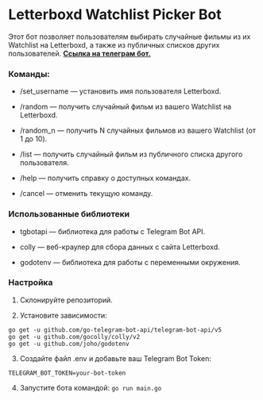# Letterboxd Watchlist Picker Bot
Этот бот позволяет пользователям выбирать случайные фильмы из их Watchlist на Letterboxd, а также из публичных списков других пользователей.
[**Ссылка на телеграм бот.**](t.me/letterboxd_watchlist_picker_bot)

### Команды:
- /set_username — установить имя пользователя Letterboxd. 


- /random — получить случайный фильм из вашего Watchlist на Letterboxd.


- /random_n — получить N случайных фильмов из вашего Watchlist (от 1 до 10).


- /list — получить случайный фильм из публичного списка другого пользователя.


- /help — получить справку о доступных командах.


- /cancel — отменить текущую команду.

### Использованные библиотеки
- tgbotapi — библиотека для работы с Telegram Bot API.
 

- colly — веб-краулер для сбора данных с сайта Letterboxd.


- godotenv — библиотека для работы с переменными окружения.

### Настройка
1. Склонируйте репозиторий.


2. Установите зависимости:
```
go get -u github.com/go-telegram-bot-api/telegram-bot-api/v5
go get -u github.com/gocolly/colly/v2
go get -u github.com/joho/godotenv
```
3. Создайте файл .env и добавьте ваш Telegram Bot Token:
```
TELEGRAM_BOT_TOKEN=your-bot-token
```
4. Запустите бота командой:
``go run main.go``


